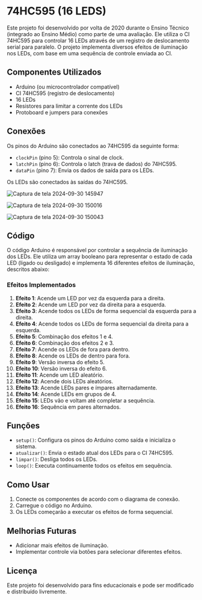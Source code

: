 # 74HC595 (16 LEDS)

Este projeto foi desenvolvido por volta de 2020 durante o Ensino Técnico (integrado ao Ensino Médio) como parte de uma avaliação. Ele utiliza o CI 74HC595 para controlar 16 LEDs através de um registro de deslocamento serial para paralelo. O projeto implementa diversos efeitos de iluminação nos LEDs, com base em uma sequência de controle enviada ao CI.

## Componentes Utilizados

- Arduino (ou microcontrolador compatível)
- CI 74HC595 (registro de deslocamento)
- 16 LEDs
- Resistores para limitar a corrente dos LEDs
- Protoboard e jumpers para conexões

## Conexões

Os pinos do Arduino são conectados ao 74HC595 da seguinte forma:

- `clockPin` (pino 5): Controla o sinal de clock.
- `latchPin` (pino 6): Controla o latch (trava de dados) do 74HC595.
- `dataPin` (pino 7): Envia os dados de saída para os LEDs.

Os LEDs são conectados às saídas do 74HC595.

![Captura de tela 2024-09-30 145947](https://github.com/user-attachments/assets/4347fdf8-e211-4823-9fbf-caf1e378fd23)

![Captura de tela 2024-09-30 150016](https://github.com/user-attachments/assets/244ea067-8921-4eb7-90d8-a0d333698dba)

![Captura de tela 2024-09-30 150043](https://github.com/user-attachments/assets/7707c1dc-f163-435f-8671-49e4f35cdb05)


## Código

O código Arduino é responsável por controlar a sequência de iluminação dos LEDs. Ele utiliza um array booleano para representar o estado de cada LED (ligado ou desligado) e implementa 16 diferentes efeitos de iluminação, descritos abaixo:

### Efeitos Implementados

1. **Efeito 1**: Acende um LED por vez da esquerda para a direita.
2. **Efeito 2**: Acende um LED por vez da direita para a esquerda.
3. **Efeito 3**: Acende todos os LEDs de forma sequencial da esquerda para a direita.
4. **Efeito 4**: Acende todos os LEDs de forma sequencial da direita para a esquerda.
5. **Efeito 5**: Combinação dos efeitos 1 e 4.
6. **Efeito 6**: Combinação dos efeitos 2 e 3.
7. **Efeito 7**: Acende os LEDs de fora para dentro.
8. **Efeito 8**: Acende os LEDs de dentro para fora.
9. **Efeito 9**: Versão inversa do efeito 5.
10. **Efeito 10**: Versão inversa do efeito 6.
11. **Efeito 11**: Acende um LED aleatório.
12. **Efeito 12**: Acende dois LEDs aleatórios.
13. **Efeito 13**: Acende LEDs pares e ímpares alternadamente.
14. **Efeito 14**: Acende LEDs em grupos de 4.
15. **Efeito 15**: LEDs vão e voltam até completar a sequência.
16. **Efeito 16**: Sequência em pares alternados.

## Funções

- `setup()`: Configura os pinos do Arduino como saída e inicializa o sistema.
- `atualizar()`: Envia o estado atual dos LEDs para o CI 74HC595.
- `limpar()`: Desliga todos os LEDs.
- `loop()`: Executa continuamente todos os efeitos em sequência.

## Como Usar

1. Conecte os componentes de acordo com o diagrama de conexão.
2. Carregue o código no Arduino.
3. Os LEDs começarão a executar os efeitos de forma sequencial.

## Melhorias Futuras

- Adicionar mais efeitos de iluminação.
- Implementar controle via botões para selecionar diferentes efeitos.

## Licença

Este projeto foi desenvolvido para fins educacionais e pode ser modificado e distribuído livremente.
